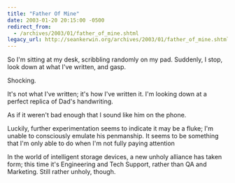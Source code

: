 ```yaml
---
title: "Father Of Mine"
date: 2003-01-20 20:15:00 -0500
redirect_from:
  - /archives/2003/01/father_of_mine.shtml
legacy_url: http://seankerwin.org/archives/2003/01/father_of_mine.shtml
---
```

<p>So I'm sitting at my desk, scribbling randomly on my pad.  Suddenly, I stop, look down at what I've written, and gasp.</p>

<p>Shocking.</p>

<p>It's not what I've written; it's how I've written it.  I'm looking down at a perfect replica of Dad's handwriting.</p>

<p>As if it weren't bad enough that I sound like him on the phone.</p>

<p>Luckily, further experimentation seems to indicate it may be a fluke; I'm unable to consciously emulate his penmanship.  It seems to be something that I'm only able to do when I'm not fully paying attention</p>

<p>In the world of intelligent storage devices, a new unholy alliance has taken form; this time it's Engineering and Tech Support, rather than QA and Marketing.  Still rather unholy, though.</p>
